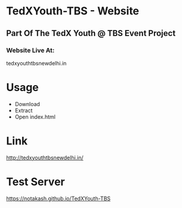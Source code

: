 # TedXYouth-TBS - Website
 
 ## Part Of The TedX Youth @ TBS Event Project
 ### Website Live At:
 tedxyouthtbsnewdelhi.in
 
# Usage
- Download
- Extract
- Open index.html


# Link
http://tedxyouthtbsnewdelhi.in/

# Test Server
https://notakash.github.io/TedXYouth-TBS
